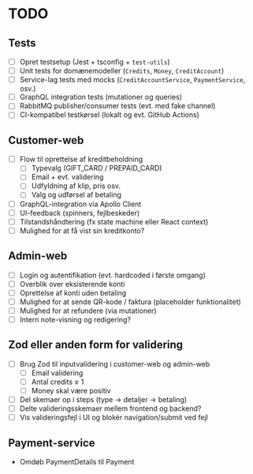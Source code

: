 #  TODO

##  Tests
- [ ] Opret testsetup (Jest + tsconfig + `test-utils`)
- [ ] Unit tests for domænemodeller (`Credits`, `Money`, `CreditAccount`)
- [ ] Service-lag tests med mocks (`CreditAccountService`, `PaymentService`, osv.)
- [ ] GraphQL integration tests (mutationer og queries)
- [ ] RabbitMQ publisher/consumer tests (evt. med fake channel)
- [ ] CI-kompatibel testkørsel (lokalt og evt. GitHub Actions)

## Customer-web
- [ ] Flow til oprettelse af kreditbeholdning
  - [ ] Typevalg (GIFT_CARD / PREPAID_CARD)
  - [ ] Email + evt. validering
  - [ ] Udfyldning af klip, pris osv.
  - [ ] Valg og udførsel af betaling
- [ ] GraphQL-integration via Apollo Client
- [ ] UI-feedback (spinners, fejlbeskeder)
- [ ] Tilstandshåndtering (fx state machine eller React context)
- [ ] Mulighed for at få vist sin kreditkonto?

## Admin-web
- [ ] Login og autentifikation (evt. hardcoded i første omgang)
- [ ] Overblik over eksisterende konti
- [ ] Oprettelse af konti uden betaling
- [ ] Mulighed for at sende QR-kode / faktura (placeholder funktionalitet)
- [ ] Mulighed for at refundere (via mutationer)
- [ ] Intern note-visning og redigering?

## Zod eller anden form for validering
- [ ] Brug Zod til inputvalidering i customer-web og admin-web
  - [ ] Email validering
  - [ ] Antal credits ≥ 1
  - [ ] Money skal være positiv
- [ ] Del skemaer op i steps (type → detaljer → betaling)
- [ ] Delte valideringsskemaer mellem frontend og backend?
- [ ] Vis valideringsfejl i UI og blokér navigation/submit ved fejl

## Payment-service
- Omdøb PaymentDetails til Payment
